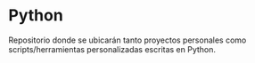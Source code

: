 # Python
Repositorio donde se ubicarán tanto proyectos personales como scripts/herramientas personalizadas escritas en Python.
